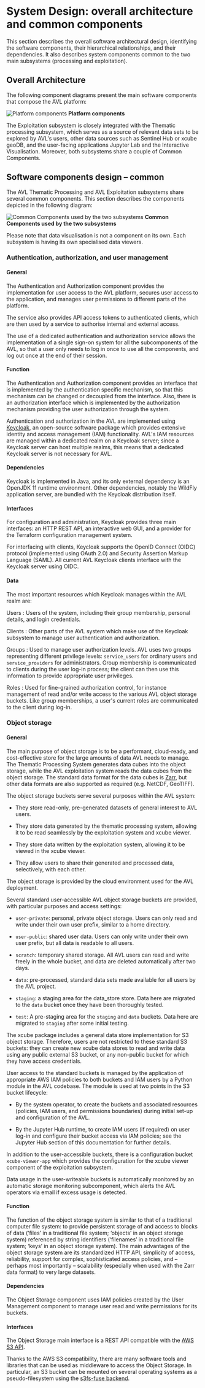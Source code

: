 # System Design: overall architecture and common components

This section describes the overall software architectural design, identifying
the software components, their hierarchical relationships, and their
dependencies. It also describes system components common to the two main
subsystems (processing and exploitation).

## Overall Architecture

The following component diagrams present the main software components
that compose the AVL platform:

![Platform components](./../img/image1.png)
**Platform components**

The Exploitation subsystem is closely integrated with the Thematic processing
subsystem, which serves as a source of relevant data sets to be explored by
AVL's users, other data sources such as Sentinel Hub or xcube geoDB, and the
user-facing applications Jupyter Lab and the Interactive Visualisation.
Moreover, both subsystems share a couple of Common Components.

## Software components design – common

The AVL Thematic Processing and AVL Exploitation subsystems share
several common components. This section describes the components
depicted in the following diagram:

![Common Components used by the two subsystems](./../img/image2.png)
**Common Components used by the two subsystems**

Please note that data visualisation is not a component on its own. Each
subsystem is having its own specialised data viewers.

### Authentication, authorization, and user management

#### General

The Authentication and Authorization component provides the
implementation for user access to the AVL platform, secures user access
to the application, and manages user permissions to different parts of
the platform.

The service also provides API access tokens to authenticated clients, which are
then used by a service to authorise internal and external access.

The use of a dedicated authentication and authorization service allows the
implementation of a single sign-on system for all the subcomponents of the
AVL, so that a user only needs to log in once to use all the components, and
log out once at the end of their session.

#### Function

The Authentication and Authorization component provides an interface
that is implemented by the authentication specific mechanism, so
that this mechanism can be changed or decoupled from the interface.
Also, there is an authorization interface which is implemented by the
authorization mechanism providing the user authorization through the
system.

Authentication and authorization in the AVL are implemented using
[Keycloak](https://www.keycloak.org/), an open-source software package which
provides extensive identity and access management (IAM) functionality. AVL's IAM
resources are managed within a dedicated realm on a Keycloak server; since
a Keycloak server can host multiple realms, this means that a dedicated
Keycloak server is not necessary for AVL.

#### Dependencies

Keycloak is implemented in Java, and its only external dependency is an
OpenJDK 11 runtime environment. Other dependencies, notably the WildFly
application server, are bundled with the Keycloak distribution itself.

#### Interfaces

For configuration and administration, Keycloak provides three main interfaces:
an HTTP REST API, an interactive web GUI, and a provider for the Terraform
configuration management system.

For interfacing with clients, Keycloak supports the OpenID Connect (OIDC)
protocol (implemented using OAuth 2.0) and Security Assertion Markup Language
(SAML). All current AVL Keycloak clients interface with the Keycloak server
using OIDC.

#### Data

The most important resources which Keycloak manages within the AVL realm are:

Users
:   Users of the system, including their group membership, personal details, and
login credentials.

Clients
:   Other parts of the AVL system which make use of the Keycloak subsystem
to manage user authentication and authorization.

Groups
:   Used to manage user authorization levels. AVL uses two groups representing
different privilege levels: `service_users` for ordinary users and
`service_providers` for administrators. Group membership is communicated to
clients during the user log-in process; the client can then use this
information to provide appropriate user privileges.

Roles
:   Used for fine-grained authorization control, for instance management of read
and/or write access to the various AVL object storage buckets. Like group
memberships, a user's current roles are communicated to the client during
log-in.

### Object storage

#### General

The main purpose of object storage is to be a performant, cloud-ready, and
cost-effective store for the large amounts of data AVL needs to manage. The
Thematic Processing System generates data cubes into the object storage, while
the AVL exploitation system reads the data cubes from the object storage. The
standard data format for the data cubes is
[Zarr](https://zarr.readthedocs.io/en/stable/), but other data formats are
also supported as required (e.g. NetCDF, GeoTIFF).

The object storage buckets serve several purposes within the AVL system:

-   They store read-only, pre-generated datasets of general interest to
    AVL users.

-   They store data generated by the thematic processing system, allowing
    it to be read seamlessly by the exploitation system and xcube viewer.

-   They store data written by the exploitation system, allowing it to
    be viewed in the xcube viewer.

-   They allow users to share their generated and processed data, selectively,
    with each other.

The object storage is provided by the cloud environment used for the AVL
deployment.

Several standard user-accessible AVL object storage buckets are provided, with
particular purposes and access settings:

-   `user-private`: personal, private object storage. Users can only read
    and write under their own user prefix, similar to a home directory.
  
-   `user-public`: shared user data. Users can only write under their own
    user prefix, but all data is readable to all users.
  
-   `scratch`: temporary shared storage. All AVL users can read and write
    freely in the whole bucket, and data are deleted automatically after two
    days.
  
-   `data`: pre-processed, standard data sets made available for all users by
    the AVL project.
  
-   `staging`: a staging area for the data_store store. Data here are migrated
    to the `data` bucket once they have been thoroughly tested.
  
-   `test`: A pre-staging area for the `staging` and `data` buckets. Data here
    are migrated to `staging` after some initial testing.

The xcube package includes a general data store implementation for S3 object
storage. Therefore, users are not restricted to these standard S3 buckets:
they can create new xcube data stores to read and write data using any public
external S3 bucket, or any non-public bucket for which they have access
credentials.

User access to the standard buckets is managed by the application of
appropriate AWS IAM policies to both buckets and IAM users by a Python module
in the AVL codebase. The module is used at two points in the S3 bucket
lifecycle:

- By the system operator, to create the buckets and associated resources
  (policies, IAM users, and permissions boundaries) during initial set-up
  and configuration of the AVL.

- By the Jupyter Hub runtime, to create IAM users (if required) on user
  log-in and configure their bucket access via IAM policies; see the
  Jupyter Hub section of this documentation for further details.

In addition to the user-accessible buckets, there is a configuration bucket
`xcube-viewer-app` which provides the configuration for the xcube viewer
component of the exploitation subsystem.

Data usage in the user-writeable buckets is automatically monitored by an
automatic storage monitoring subcomponent, which alerts the AVL operators via
email if excess usage is detected.

#### Function

The function of the object storage system is similar to that of a traditional
computer file system: to provide persistent storage of and access to blocks of
data (‘files’ in a traditional file system; ‘objects’ in an object storage
system) referenced by string identifiers (‘filenames’ in a traditional file
system; ‘keys’ in an object storage system). The main advantages of the object
storage system are its standardized HTTP API, simplicity of access,
reliability, support for complex, sophisticated access policies, and – perhaps
most importantly – scalability (especially when used with the Zarr data
format) to very large datasets.

#### Dependencies

The Object Storage component uses IAM policies created by the User Management
component to manage user read and write permissions for its buckets.

#### Interfaces

The Object Storage main interface is a REST API compatible with the [AWS
S3 API](https://docs.aws.amazon.com/AmazonS3/latest/API/Welcome.html).

Thanks to the AWS S3 compatibility, there are many software tools and
libraries that can be used as middleware to access the Object Storage. In
particular, an S3 bucket can be mounted on several operating systems as a
pseudo-filesystem using the [s3fs-fuse
backend](https://github.com/s3fs-fuse/s3fs-fuse).
